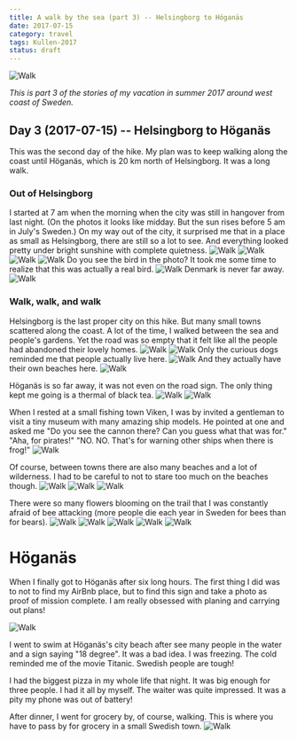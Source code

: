 ```yaml
---
title: A walk by the sea (part 3) -- Helsingborg to Höganäs
date: 2017-07-15
category: travel
tags: Kullen-2017
status: draft
---
```


![Walk]({static}/images/2017-07-15/01.jpg)

*This is part 3 of the stories of my vacation in summer 2017 around west coast of Sweden.*

<!-- END_SUMMARY -->

##  Day 3 (2017-07-15) -- Helsingborg to Höganäs

This was the second day of the hike. My plan was to keep walking along the coast until Höganäs,
which is 20 km north of Helsingborg. It was a long walk.

### Out of Helsingborg

I started at 7 am when the morning when the city was still in hangover from last night.  (On the
photos it looks like midday. But the sun rises before 5 am  in July's Sweden.) On my way out of the
city, it surprised me that in a place as small as Helsingborg, there are still so a lot to see. And
everything looked pretty under bright sunshine with complete quietness.
![Walk]({static}/images/2017-07-15/02.jpg)
![Walk]({static}/images/2017-07-15/03.jpg)
![Walk]({static}/images/2017-07-15/04.jpg)
![Walk]({static}/images/2017-07-15/05.jpg)
Do you see the bird in the photo? It took me some time to realize that this was actually a real bird.
![Walk]({static}/images/2017-07-15/06.jpg)
Denmark is never far away.
![Walk]({static}/images/2017-07-15/23.jpg)

### Walk, walk, and walk

Helsingborg is the last proper city on this hike. But many small towns scattered along the coast. A
lot of the time, I walked between the sea and people's gardens. Yet the road was so empty that
it felt like all the people had abandoned their lovely homes. 
![Walk]({static}/images/2017-07-15/07.jpg)
![Walk]({static}/images/2017-07-15/08.jpg)
Only the curious dogs reminded me that people actually live here.
![Walk]({static}/images/2017-07-15/10.jpg)
And they actually have their own beaches here.
![Walk]({static}/images/2017-07-15/14.jpg)

Höganäs is so far away, it was not even on the road sign.
The only thing kept me going is a thermal of black tea.
![Walk]({static}/images/2017-07-15/09.jpg)
![Walk]({static}/images/2017-07-15/22.jpg)

When I rested at a small fishing town Viken, I was by invited a gentleman to visit a tiny museum
with many amazing ship models. He pointed at one  and asked me "Do you see the cannon there? Can you
guess what that was for." "Aha, for pirates!" "NO. NO. That's for warning other ships when there is frog!"
![Walk]({static}/images/2017-07-15/15.jpg)

Of course, between towns there are also many beaches and a lot of wilderness. I had to be careful to
not to stare too much on the beaches though.
![Walk]({static}/images/2017-07-15/12.jpg)
![Walk]({static}/images/2017-07-15/13.jpg)
![Walk]({static}/images/2017-07-15/16.jpg)

There were so many flowers blooming on the trail that I was constantly afraid of bee attacking (more
people die each year in Sweden for bees than for bears).
![Walk]({static}/images/2017-07-15/11.jpg)
![Walk]({static}/images/2017-07-15/17.jpg)
![Walk]({static}/images/2017-07-15/18.jpg)
![Walk]({static}/images/2017-07-15/19.jpg)
![Walk]({static}/images/2017-07-15/20.jpg)

# Höganäs

When I finally got to Höganäs after six long hours. The first thing I did was to not to find my
AirBnb place, but to find this sign and take a photo as proof of mission complete. I am really
obsessed with planing and carrying out plans!

![Walk]({static}/images/2017-07-15/21.jpg)

I went to swim at Höganäs's city beach after see many people in the water and a sign saying "18
degree".  It was a bad idea.  I was freezing. The cold reminded me of the movie Titanic. Swedish
people are tough!

I had the biggest pizza in my whole life that night. It was big enough for three people. I had it
all by myself. The waiter was quite impressed. It was a pity my phone was out of battery!

After dinner, I went for grocery by, of course, walking. This is where you have to pass by for
grocery in a small Swedish town.
![Walk]({static}/images/2017-07-15/24.jpg)

